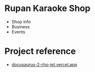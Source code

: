 # Rupan Karaoke Shop
- Shop info
- Business
- Events

# Project reference
- [docusaurus-2-rho-jet.vercel.app](https://vercel.com/templates/react/docusaurus-2)
